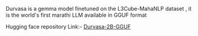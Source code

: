 Durvasa is a  gemma model finetuned on the  L3Cube-MahaNLP dataset , it is the world's first marathi LLM available in GGUF format 

Hugging face repository Link:- [Durvasa-2B-GGUF]([URL](https://huggingface.co/Vikasith/Durvasa_2B_GGUF)https://huggingface.co/Vikasith/Durvasa_2B_GGUF)
